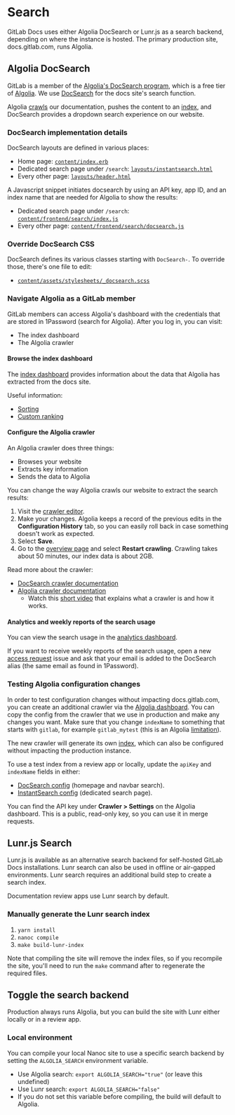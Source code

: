 # Search

GitLab Docs uses either Algolia DocSearch or Lunr.js as a search backend, depending on where the instance is hosted. The primary production site, docs.gitlab.com, runs Algolia.

## Algolia DocSearch

GitLab is a member of the [Algolia's DocSearch program](https://docsearch.algolia.com/),
which is a free tier of [Algolia](https://www.algolia.com/). We use
[DocSearch](https://github.com/algolia/docsearch) for the docs site's search function.

Algolia [crawls](#configure-the-algolia-crawler) our documentation, pushes the content to an
[index](https://www.algolia.com/doc/guides/sending-and-managing-data/manage-your-indices/),
and DocSearch provides a dropdown search experience on our website.

### DocSearch implementation details

DocSearch layouts are defined in various places:

- Home page: [`content/index.erb`](../content/index.erb)
- Dedicated search page under `/search`: [`layouts/instantsearch.html`](../layouts/instantsearch.html)
- Every other page: [`layouts/header.html`](../layouts/header.html)

A Javascript snippet initiates docsearch by using an API key, app ID,
and an index name that are needed for Algolia to show the results:

- Dedicated search page under `/search`: [`content/frontend/search/index.js`](../content/frontend/search/index.js)
- Every other page: [`content/frontend/search/docsearch.js`](../content/frontend/search/docsearch.js)

### Override DocSearch CSS

DocSearch defines its various classes starting with `DocSearch-`. To override those,
there's one file to edit:

- [`content/assets/stylesheets/_docsearch.scss`](../content/assets/stylesheets/_docsearch.scss)

### Navigate Algolia as a GitLab member

GitLab members can access Algolia's dashboard with the credentials that are
stored in 1Password (search for Algolia). After you log in, you can visit:

- The index dashboard
- The Algolia crawler

#### Browse the index dashboard

The [index dashboard](https://www.algolia.com/apps/3PNCFOU757/analytics/overview/gitlab)
provides information about the data that Algolia has extracted from the docs site.

Useful information:

- [Sorting](https://www.algolia.com/doc/guides/managing-results/refine-results/sorting/)
- [Custom ranking](https://www.algolia.com/doc/guides/managing-results/must-do/custom-ranking/)

#### Configure the Algolia crawler

An Algolia crawler does three things:

- Browses your website
- Extracts key information
- Sends the data to Algolia

You can change the way Algolia crawls our website to extract the search results:

1. Visit the
   [crawler editor](https://crawler.algolia.com/admin/crawlers/d46abdc0-bb41-4d50-95b7-a3e1fe6469a4/configuration/edit).
1. Make your changes.
   Algolia keeps a record of the previous edits in the **Configuration History** tab,
   so you can easily roll back in case something doesn't work as expected.
1. Select **Save**.
1. Go to the [overview page](https://crawler.algolia.com/admin/crawlers/d46abdc0-bb41-4d50-95b7-a3e1fe6469a4/overview)
   and select **Restart crawling**. Crawling takes about 50 minutes, our index
   data is about 2GB.

Read more about the crawler:

- [DocSearch crawler documentation](https://docsearch.algolia.com/docs/record-extractor)
- [Algolia crawler documentation](https://www.algolia.com/doc/tools/crawler/getting-started/overview/)
  - Watch this [short video](https://www.youtube.com/watch?v=w84K1cbUbmY) that
    explains what a crawler is and how it works.

#### Analytics and weekly reports of the search usage

You can view the search usage in the
[analytics dashboard](https://www.algolia.com/apps/3PNCFOU757/analytics/overview/gitlab).

If you want to receive weekly reports of the search usage, open a new
[access request](https://about.gitlab.com/handbook/engineering/#access-requests)
issue and ask that your email is added to the DocSearch alias (the same email as found in 1Password).

### Testing Algolia configuration changes

In order to test configuration changes without impacting docs.gitlab.com, you can create an additional
crawler via the [Algolia dashboard](https://crawler.algolia.com/admin/crawlers?sort=status&order=ASC&limit=20).
You can copy the config from the crawler that we use in production and make any changes you want. Make sure that
you change `indexName` to something that starts with `gitlab`, for example `gitlab_mytest`
(this is an Algolia [limitation](https://github.com/algolia/docsearch/issues/1392#issuecomment-1139907134)).

The new crawler will generate its own [index](https://www.algolia.com/apps/3PNCFOU757/indices), which can also be configured without impacting the production instance.

To use a test index from a review app or locally, update the `apiKey` and `indexName` fields in either:

- [DocSearch config](../content/assets/javascripts/docsearch.js) (homepage and navbar search).
- [InstantSearch config](../content/frontend/search/index.js) (dedicated search page).

You can find the API key under **Crawler > Settings** on the Algolia dashboard. This is a public, read-only key, so you can use it in merge requests.

## Lunr.js Search

Lunr.js is available as an alternative search backend for self-hosted GitLab Docs installations. Lunr search can also be used in offline or air-gapped environments. Lunr search requires an additional build step to create a search index.

Documentation review apps use Lunr search by default.

### Manually generate the Lunr search index

1. `yarn install`
1. `nanoc compile`
1. `make build-lunr-index`

Note that compiling the site will remove the index files, so if you recompile the site, you'll need to run the `make` command after to regenerate the required files.

## Toggle the search backend

Production always runs Algolia, but you can build the site with Lunr either locally or in a review app.

### Local environment

You can compile your local Nanoc site to use a specific search backend by setting the `ALGOLIA_SEARCH` environment variable.

- Use Algolia search: `export ALGOLIA_SEARCH="true"` (or leave this undefined)
- Use Lunr search: `export ALGOLIA_SEARCH="false"`
- If you do not set this variable before compiling, the build will default to Algolia.
